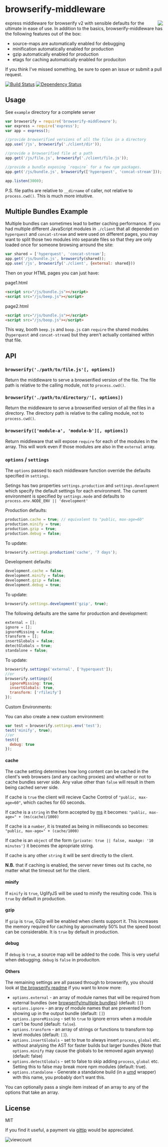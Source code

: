 # browserify-middleware

<img src="http://i.imgur.com/6cyfaYS.png" align="right" />

express middleware for browserify v2 with sensible defaults for the ultimate in ease of use.  In addition to the basics, browserify-middleware has the following features out of the box:

 - source-maps are automatically enabled for debugging
 - minification automatically enabled for production
 - gzip automatically enabled for production
 - etags for caching automatically enabled for produciton

If you think I've missed something, be sure to open an issue or submit a pull request.

[![Build Status](https://travis-ci.org/ForbesLindesay/browserify-middleware.png?branch=master)](https://travis-ci.org/ForbesLindesay/browserify-middleware)
[![Dependency Status](https://gemnasium.com/ForbesLindesay/browserify-middleware.png)](https://gemnasium.com/ForbesLindesay/browserify-middleware)

## Usage

See `example` directory for a complete server

```javascript
var browserify = require('browserify-middleware');
var express = require('express');
var app = express();

//provide browserified versions of all the files in a directory
app.use('/js', browserify('./client/dir'));

//provide a browserified file at a path
app.get('/js/file.js', browserify('./client/file.js'));

//provide a bundle exposing `require` for a few npm packages.
app.get('/js/bundle.js', browserify(['hyperquest', 'concat-stream']));

app.listen(3000);
```

P.S. file paths are relative to `__dirname` of caller, not relative to `process.cwd()`.  This is much more intuitive.

## Multiple Bundles Example

Multiple bundles can sometimes lead to better caching performance.  If you had multiple different JavaScript modules in `./client` that all depended on `hyperquest` and `concat-stream` and were used on different pages, you may want to split those two modules into separate files so that they are only loaded once for someone browsing arround the site:

```javascript
var shared = ['hyperquest', 'concat-stream'];
app.get('/js/bundle.js', browserify(shared));
app.use('/js', browserify('./client', {external: shared}))
```

Then on your HTML pages you can just have:

page1.html
```html
<script src="/js/bundle.js"></script>
<script src="/js/beep.js"></script>
```

page2.html
```html
<script src="/js/bundle.js"></script>
<script src="/js/boop.js"></script>
```

This way, booth `beep.js` and `boop.js` can `require` the shared modules (`hyperquest` and `concat-stream`) but they aren't actually contained within that file.

## API

### `browserify('./path/to/file.js'[, options])`

Return the middleware to serve a browserified version of the file.  The file path is relative to the calling module, not to `process.cwd()`.

### `browserify('./path/to/directory/'[, options])`

Return the middleware to serve a browserified version of all the files in a directory.  The directory path is relative to the calling module, not to `process.cwd()`.

### `browserify(['module-a', 'module-b'][, options])`

Return middleware that will expose `require` for each of the modules in the array.  This will work even if those modules are also in the `external` array.

### `options` / `settings`

The `options` passed to each middleware function override the defaults specified in `settings`.

Setings has two properties `settings.production` and `settings.development` which specify the default settings for each environment.  The current environment is specified by `settings.mode` and defaults to `process.env.NODE_ENV || 'development'`

Production defaults:

```javascript
production.cache = true; // equivalent to "public, max-age=60"
production.minify = true;
production.gzip = true;
production.debug = false;
```

To update:

```javascript
browserify.settings.production('cache', '7 days');
```

Development defaults:

```javascript
development.cache = false;
development.minify = false;
development.gzip = false;
development.debug = true;
```

To update:

```javascript
browserify.settings.development('gzip', true);
```

The following defaults are the same for production and development:

```javascript
external = [];
ignore = [];
ignoreMissing = false;
transform = [];
insertGlobals = false;
detectGlobals = true;
standalone = false;
```

To update:

```javascript
browserify.settings('external', ['hyperquest']);
//or
browserify.settings({
  ignoreMissing: true,
  insertGlobals: true,
  transform: ['rfileify']
});
```

Custom Environments:

You can also create a new custom environment:

```javascript
var test = browserify.settings.env('test');
test('minify', true);
//or
test({
  debug: true
});
```

#### cache

The cache setting determines how long content can be cached in the client's web browsers (and any caching proxies) and whether or not to cache bundles server side.  Any value other than `false` will result in them being cached server side.

If cache is `true` the client will recieve Cache Control of `"public, max-age=60"`, which caches for 60 seconds.

If cache is a `string` in the form accepted by [ms](https://npmjs.org/package/ms) it becomes: `"public, max-age=" + (ms(cache)/1000)`

If cache is a `number`, it is treated as being in milliseconds so becomes: `"public, max-age=" + (cache/1000)`

If cache is an `object` of the form `{private: true || false, maxAge: '10 minutes'}` it becomes the apropriate string.

If cache is any other `string` it will be sent directly to the client.

**N.B.** that if caching is enabled, the server never times out its cache, no matter what the timeout set for the client.

#### minify

If `minify` is `true`, UglifyJS will be used to minify the resulting code.  This is `true` by default in production.

#### gzip

If `gzip` is `true`, GZip will be enabled when clients support it.  This increases the memory required for caching by aproximately 50% but the speed boost can be considerable.  It is `true` by default in production.

#### debug

If `debug` is `true`, a source map will be added to the code.  This is very useful when debugging.  `debug` is `false` in produciton.

#### Others

The remaining settings are all passed through to browserify, you should look at [the browserify readme](https://github.com/substack/node-browserify) if you want to know more:

- `options.external` - an array of module names that will be required from external bundles (see [browserify/multiple bundles](https://github.com/substack/node-browserify#multiple-bundles)) (default: `[]`)
- `options.ignore` - an aray of module names that are prevented from showing up in the output bundle (default: `[]`)
- `options.ignoreMissing` - set to `true` to ignore errors when a module can't be found (default: `false`).
- `options.transform` - an array of strings or functions to transform top level modules (default: `[]`).
- `options.insertGlobals` - set to true to always insert `process`, `global` etc. without analysing the AST for faster builds but larger bundles (Note that `options.minify` may cause the globals to be removed again anyway) (default: false)
- `options.detectGlobals` - set to false to skip adding `process`, `global` etc.  Setting this to false may break more npm modules (default: true).
- `options.standalone` - Generate a standalone build (in a [umd](https://github.com/ForbesLindesay/umd) wrapper) with this name, you probably don't want this.

You can optionally pass a single item instead of an array to any of the options that take an array.

## License

  MIT
  
  If you find it useful, a payment via [gittip](https://www.gittip.com/ForbesLindesay) would be appreciated.

![viewcount](https://viewcount.jepso.com/count/ForbesLindesay/browserify-middleware.png)